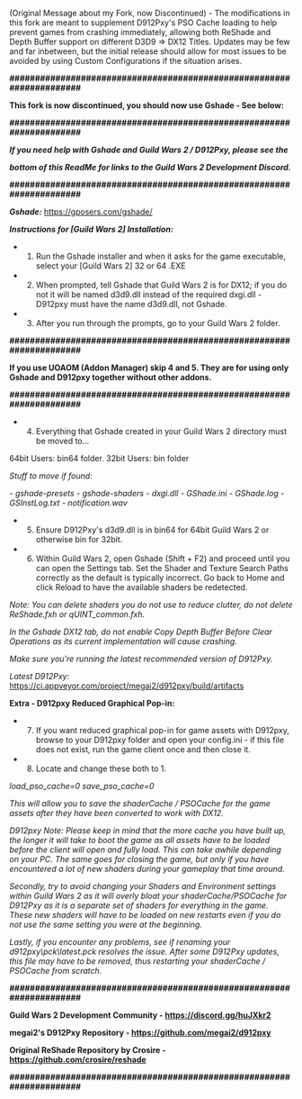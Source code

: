 (Original Message about my Fork, now Discontinued) - The modifications in this fork are meant to supplement D912Pxy's PSO Cache loading to help prevent games from crashing immediately, allowing both ReShade and Depth Buffer support on different D3D9 => DX12 Titles. Updates may be few and far inbetween, but the initial release should allow for most issues to be avoided by using Custom Configurations if the situation arises.

**#####################################################################**

**This fork is now discontinued, you should now use Gshade - See below:**

**#####################################################################**

***If you need help with Gshade and Guild Wars 2 / D912Pxy, please see the***

***bottom of this ReadMe for links to the Guild Wars 2 Development Discord.***

**#####################################################################**

***Gshade:*** https://gposers.com/gshade/

***Instructions for [Guild Wars 2] Installation:***

- 1. Run the Gshade installer and when it asks for the game executable, select your [Guild Wars 2] 32 or 64 .EXE

- 2. When prompted, tell Gshade that Guild Wars 2 is for DX12; if you do not it will be named d3d9.dll instead of the required dxgi.dll - D912pxy must have the name d3d9.dll, not Gshade.

- 3. After you run through the prompts, go to your Guild Wars 2 folder. 

**#####################################################################**

**If you use UOAOM (Addon Manager) skip 4 and 5. They are for using only Gshade and D912pxy together without other addons.**

**#####################################################################**

- 4. Everything that Gshade created in your Guild Wars 2 directory must be moved to...

64bit Users: bin64 folder.
32bit Users:  bin folder

*Stuff to move if found:*

  *- gshade-presets*
  *- gshade-shaders*
  *- dxgi.dll*
  *- GShade.ini*
  *- GShade.log*
  *- GSInstLog.txt*
  *- notification.wav*

- 5. Ensure D912Pxy's d3d9.dll is in bin64 for 64bit Guild Wars 2 or otherwise bin  for 32bit.

- 6. Within Guild Wars 2, open Gshade (Shift + F2) and proceed until you can open the Settings tab.  Set the Shader and Texture Search Paths correctly as the default is typically incorrect. Go back to Home and click Reload to have the available shaders be redetected.

*Note: You can delete shaders you do not use to reduce clutter, do not delete ReShade.fxh or qUINT_common.fxh.*

*In the Gshade DX12 tab, do not enable Copy Depth Buffer Before Clear Operations as its current implementation will cause crashing.*

*Make sure you're running the latest recommended version of D912Pxy.*

*Latest D912Pxy:*
https://ci.appveyor.com/project/megai2/d912pxy/build/artifacts

**Extra - D912pxy Reduced Graphical Pop-in:**

- 7. If you want reduced graphical pop-in for game assets with D912pxy, browse to your D912pxy folder and open your config.ini - if this file does not exist, run the game client once and then close it.

- 8. Locate and change these both to 1.

*load_pso_cache=0*
*save_pso_cache=0*

*This will allow you to save the shaderCache / PSOCache for the game assets after they have been converted to work with DX12.*

*D912pxy Note: Please keep in mind that the more cache you have built up, the longer it will take to boot the game as all assets have to be loaded before the client will open and fully load.  This can take awhile depending on your PC.  The same goes for closing the game, but only if you have encountered a lot of new shaders during your gameplay that time around.*

*Secondly, try to avoid changing your Shaders and Environment settings within Guild Wars 2 as it will overly bloat your shaderCache/PSOCache for D912Pxy as it is a separate set of shaders for everything in the game.  These new shaders will have to be loaded on new restarts even if you do not use the same setting you were at the beginning.*

*Lastly, if you encounter any problems, see if renaming your d912pxy\pck\latest.pck resolves the issue.  After some D912Pxy updates, this file may have to be removed, thus restarting your shaderCache / PSOCache from scratch.*



**#####################################################################**

**Guild Wars 2 Development Community - https://discord.gg/huJXkr2**

**megai2's D912Pxy Repository - https://github.com/megai2/d912pxy**

**Original ReShade Repository by Crosire - https://github.com/crosire/reshade**

**#####################################################################**
